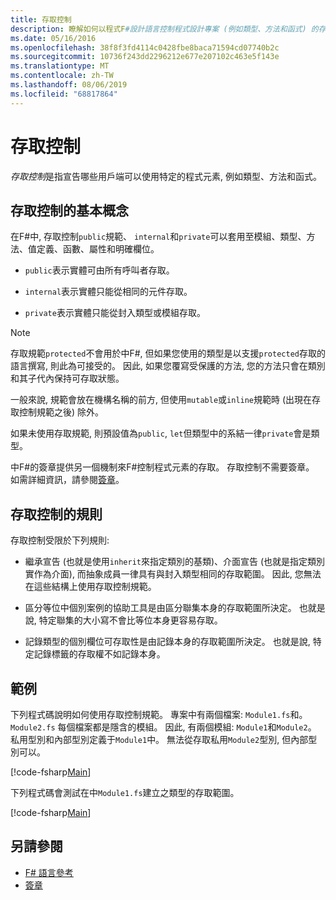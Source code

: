 ```yaml
---
title: 存取控制
description: 瞭解如何以程式F#設計語言控制程式設計專案 (例如類型、方法和函式) 的存取。
ms.date: 05/16/2016
ms.openlocfilehash: 38f8f3fd4114c0428fbe8baca71594cd07740b2c
ms.sourcegitcommit: 10736f243dd2296212e677e207102c463e5f143e
ms.translationtype: MT
ms.contentlocale: zh-TW
ms.lasthandoff: 08/06/2019
ms.locfileid: "68817864"
---
```

# <a name="access-control"></a>存取控制

*存取控制*是指宣告哪些用戶端可以使用特定的程式元素, 例如類型、方法和函式。

## <a name="basics-of-access-control"></a>存取控制的基本概念

在F#中, 存取控制`public`規範、 `internal`和`private`可以套用至模組、類型、方法、值定義、函數、屬性和明確欄位。

- `public`表示實體可由所有呼叫者存取。

- `internal`表示實體只能從相同的元件存取。

- `private`表示實體只能從封入類型或模組存取。

> [!NOTE]
> 存取規範`protected`不會用於中F#, 但如果您使用的類型是以支援`protected`存取的語言撰寫, 則此為可接受的。 因此, 如果您覆寫受保護的方法, 您的方法只會在類別和其子代內保持可存取狀態。

一般來說, 規範會放在機構名稱的前方, 但使用`mutable`或`inline`規範時 (出現在存取控制規範之後) 除外。

如果未使用存取規範, 則預設值為`public`, `let`但類型中的系結一律`private`會是類型。

中F#的簽章提供另一個機制來F#控制程式元素的存取。 存取控制不需要簽章。 如需詳細資訊，請參閱[簽章](signatures.md)。

## <a name="rules-for-access-control"></a>存取控制的規則

存取控制受限於下列規則:

- 繼承宣告 (也就是使用`inherit`來指定類別的基類)、介面宣告 (也就是指定類別實作為介面), 而抽象成員一律具有與封入類型相同的存取範圍。 因此, 您無法在這些結構上使用存取控制規範。

- 區分等位中個別案例的協助工具是由區分聯集本身的存取範圍所決定。 也就是說, 特定聯集的大小寫不會比等位本身更容易存取。

- 記錄類型的個別欄位可存取性是由記錄本身的存取範圍所決定。 也就是說, 特定記錄標籤的存取權不如記錄本身。

## <a name="example"></a>範例

下列程式碼說明如何使用存取控制規範。 專案中有兩個檔案: `Module1.fs`和。 `Module2.fs` 每個檔案都是隱含的模組。 因此, 有兩個模組: `Module1`和`Module2`。 私用型別和內部型別定義于`Module1`中。 無法從存取私用`Module2`型別, 但內部型別可以。

[!code-fsharp[Main](~/samples/snippets/fsharp/access-control/snippet1.fs)]

下列程式碼會測試在中`Module1.fs`建立之類型的存取範圍。

[!code-fsharp[Main](~/samples/snippets/fsharp/access-control/snippet2.fs)]

## <a name="see-also"></a>另請參閱

- [F# 語言參考](index.md)
- [簽章](signatures.md)
